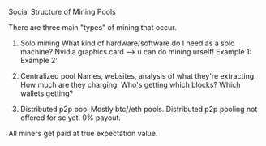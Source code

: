 Social Structure of Mining Pools

There are three main "types" of mining that occur.

1. Solo mining
What kind of hardware/software do I need as a solo machine?
Nvidia graphics card --> u can do mining urself!
Example 1:
Example 2:

2. Centralized pool
Names, websites, analysis of what they're extracting. How much are they charging. Who's getting which blocks? Which wallets getting?

3. Distributed p2p pool
Mostly btc//eth pools. Distributed p2p pooling not offered for sc yet. 0% payout.

All miners get paid at true expectation value.
